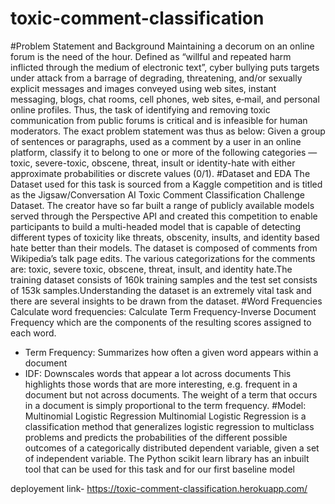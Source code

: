 # toxic-comment-classification
#Problem Statement and Background
Maintaining a decorum on an online forum is the need of the hour. Defined as “willful and repeated harm inflicted through the medium of electronic text”, cyber bullying puts targets under attack from a barrage of degrading, threatening, and/or sexually explicit messages and images conveyed using web sites, instant messaging, blogs, chat rooms, cell phones, web sites, e‐mail, and personal online profiles. Thus, the task of identifying and removing toxic communication from public forums is critical and is infeasible for human moderators.
The exact problem statement was thus as below:
Given a group of sentences or paragraphs, used as a comment by a user in an online platform, classify it to belong to one or more of the following categories — toxic, severe-toxic, obscene, threat, insult or identity-hate with either approximate probabilities or discrete values (0/1).
#Dataset and EDA
The Dataset used for this task is sourced from a Kaggle competition and is titled as the Jigsaw/Conversation AI Toxic Comment Classification Challenge Dataset. The creator have so far built a range of publicly available models served through the Perspective API and created this competition to enable participants to build a multi-headed model that is capable of detecting different types of toxicity like threats, obscenity, insults, and identity based hate better than their models. The dataset is composed of comments from Wikipedia’s talk page edits. The various categorizations for the comments are: toxic, severe toxic, obscene, threat, insult, and identity hate.The training dataset consists of 160k training samples and the test set consists of 153k samples.Understanding the dataset is an extremely vital task and there are several insights to be drawn from the dataset.
#Word Frequencies
Calculate word frequencies: Calculate Term Frequency-Inverse Document Frequency which are the components of the resulting scores assigned to each word.
- Term Frequency: Summarizes how often a given word appears within a document
- IDF: Downscales words that appear a lot across documents
This highlights those words that are more interesting, e.g. frequent in a document but not across documents. The weight of a term that occurs in a document is simply proportional to the term frequency.
#Model: Multinomial Logistic Regression
Multinomial Logistic Regression is a classification method that generalizes logistic regression to multiclass problems and predicts the probabilities of the different possible outcomes of a categorically distributed dependent variable, given a set of independent variable. The Python scikit learn library has an inbuilt tool that can be used for this task and for our first baseline model

deployement link- https://toxic-comment-classification.herokuapp.com/
